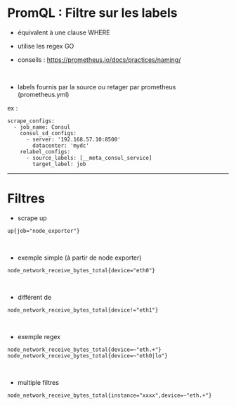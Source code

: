 

# PromQL : Filtre sur les labels


* équivalent à une clause WHERE

* utilise les regex GO

* conseils : https://prometheus.io/docs/practices/naming/

<br>


* labels fournis par la source ou retager par prometheus (prometheus.yml)

ex :

```
scrape_configs:
  - job_name: Consul
    consul_sd_configs:
      - server: '192.168.57.10:8500'
        datacenter: 'mydc'
    relabel_configs:
      - source_labels: [__meta_consul_service]
        target_label: job
```


---------------------------------------------------------------------------------


# Filtres

* scrape up

```
up{job="node_exporter"}
```


<br>


* exemple simple (à partir de node exporter)

```
node_network_receive_bytes_total{device="eth0"}
```

<br>


* différent de

```
node_network_receive_bytes_total{device!="eth1"}
```


<br>


* exemple regex

```
node_network_receive_bytes_total{device=~"eth.+"}
node_network_receive_bytes_total{device=~"eth0|lo"}
```

<br>


* multiple filtres

```
node_network_receive_bytes_total{instance="xxxx",device=~"eth.+"}
```

